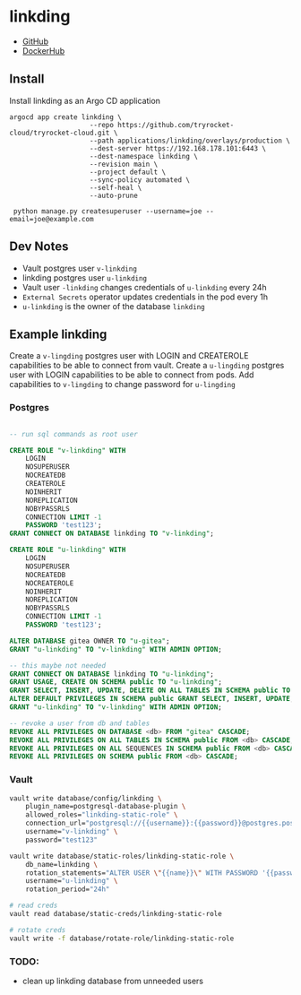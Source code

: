# linkding

- [GitHub](https://github.com/sissbruecker/linkding)
- [DockerHub](https://hub.docker.com/r/sissbruecker/linkding)

## Install

Install linkding as an Argo CD application

    argocd app create linkding \
                        --repo https://github.com/tryrocket-cloud/tryrocket-cloud.git \
                        --path applications/linkding/overlays/production \
                        --dest-server https://192.168.178.101:6443 \
                        --dest-namespace linkding \
                        --revision main \
                        --project default \
                        --sync-policy automated \
                        --self-heal \
                        --auto-prune

     python manage.py createsuperuser --username=joe --email=joe@example.com

## Dev Notes

- Vault postgres user `v-linkding`
- linkding postgres user `u-linkding`
- Vault user `-linkding` changes credentials of `u-linkding` every 24h
- `External Secrets` operator updates credentials in the pod every 1h
- `u-linkding` is the owner of the database `linkding`


## Example linkding

Create a `v-lingding` postgres user with LOGIN and CREATEROLE capabilities to be able to connect from vault.  Create a `u-lingding` postgres user with LOGIN capabilities to be able to connect from pods. Add capabilities to `v-lingding` to change password for `u-lingding`

### Postgres

```sql

-- run sql commands as root user

CREATE ROLE "v-linkding" WITH 
    LOGIN 
    NOSUPERUSER 
    NOCREATEDB 
    CREATEROLE 
    NOINHERIT 
    NOREPLICATION 
    NOBYPASSRLS 
    CONNECTION LIMIT -1 
    PASSWORD 'test123';
GRANT CONNECT ON DATABASE linkding TO "v-linkding";

CREATE ROLE "u-linkding" WITH
    LOGIN
    NOSUPERUSER 
    NOCREATEDB 
    NOCREATEROLE 
    NOINHERIT 
    NOREPLICATION 
    NOBYPASSRLS 
    CONNECTION LIMIT -1 
    PASSWORD 'test123';

ALTER DATABASE gitea OWNER TO "u-gitea";
GRANT "u-linkding" TO "v-linkding" WITH ADMIN OPTION;

-- this maybe not needed
GRANT CONNECT ON DATABASE linkding TO "u-linkding";
GRANT USAGE, CREATE ON SCHEMA public TO "u-linkding";
GRANT SELECT, INSERT, UPDATE, DELETE ON ALL TABLES IN SCHEMA public TO "u-linkding";
ALTER DEFAULT PRIVILEGES IN SCHEMA public GRANT SELECT, INSERT, UPDATE, DELETE ON TABLES TO "u-linkding";
GRANT "u-linkding" TO "v-linkding" WITH ADMIN OPTION;
```


```sql
-- revoke a user from db and tables
REVOKE ALL PRIVILEGES ON DATABASE <db> FROM "gitea" CASCADE;
REVOKE ALL PRIVILEGES ON ALL TABLES IN SCHEMA public FROM <db> CASCADE;
REVOKE ALL PRIVILEGES ON ALL SEQUENCES IN SCHEMA public FROM <db> CASCADE;
REVOKE ALL PRIVILEGES ON SCHEMA public FROM <db> CASCADE;
```

### Vault
```sh
vault write database/config/linkding \
    plugin_name=postgresql-database-plugin \
    allowed_roles="linkding-static-role" \
    connection_url="postgresql://{{username}}:{{password}}@postgres.postgres-16.svc.cluster.local:5432/linkding?sslmode=disable" \
    username="v-linkding" \
    password="test123"

vault write database/static-roles/linkding-static-role \
    db_name=linkding \
    rotation_statements="ALTER USER \"{{name}}\" WITH PASSWORD '{{password}}';" \
    username="u-linkding" \
    rotation_period="24h"

# read creds
vault read database/static-creds/linkding-static-role

# rotate creds
vault write -f database/rotate-role/linkding-static-role
```

### TODO:

- clean up linkding database from unneeded users
